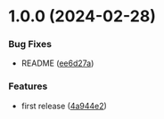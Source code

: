 # 1.0.0 (2024-02-28)


### Bug Fixes

* README ([ee6d27a](https://github.com/thibaultserti/key-dealer/commit/ee6d27a077b06622d66644638a37b704ebd40402))


### Features

* first release ([4a944e2](https://github.com/thibaultserti/key-dealer/commit/4a944e2c8aa6f4d2d1a9ef8771b7e2f88d561554))
